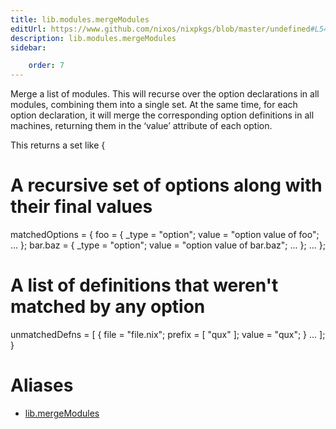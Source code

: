 ```yaml
---
title: lib.modules.mergeModules
editUrl: https://www.github.com/nixos/nixpkgs/blob/master/undefined#L543C18
description: lib.modules.mergeModules
sidebar:

    order: 7
---
```


Merge a list of modules.  This will recurse over the option
declarations in all modules, combining them into a single set.
At the same time, for each option declaration, it will merge the
corresponding option definitions in all machines, returning them
in the ‘value’ attribute of each option.

This returns a set like
{
# A recursive set of options along with their final values
matchedOptions = {
foo = { _type = "option"; value = "option value of foo"; ... };
bar.baz = { _type = "option"; value = "option value of bar.baz"; ... };
...
};
# A list of definitions that weren't matched by any option
unmatchedDefns = [
{ file = "file.nix"; prefix = [ "qux" ]; value = "qux"; }
...
];
}


# Aliases

- [lib.mergeModules](/nix-doc-comments/reference/lib/lib-mergemodules)


